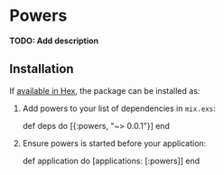 # Powers

**TODO: Add description**

## Installation

If [available in Hex](https://hex.pm/docs/publish), the package can be installed as:

  1. Add powers to your list of dependencies in `mix.exs`:

        def deps do
          [{:powers, "~> 0.0.1"}]
        end

  2. Ensure powers is started before your application:

        def application do
          [applications: [:powers]]
        end

